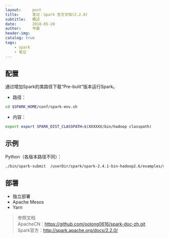 ```yaml
---
layout:     post  
title:      笔记：Spark 官方文档(2.2.0)  
subtitle:   概述  
date:       2018-05-20  
author:     岑晨  
header-img: 
catalog: true  
tags:  
    - spark  
    - 笔记
---  
```


## 配置   
通过增加Spark的类路径下载“Pre-bulit”版本运行Spark。  
- 路径：    
```bash
cd $SPARK_HOME/conf/spark-env.sh
```
- 内容： 
```bash
export export SPARK_DIST_CLASSPATH=$(XXXXXX/bin/hadoop classpath)
```

## 示例   
Python（各版本路径不同）：   
```bash
./bin/spark-submit  /userDir/spark/spark-2.4.1-bin-hadoop2.6/examples/src/main/python/pi.py 10 
```
## 部署   
- 独立部署
- Apache Mesos  
- Yarn   
> 参照文档  
    ApacheCN：https://github.com/oolong0616/spark-doc-zh.git  
    Spark官方：http://spark.apache.org/docs/2.2.0/    


